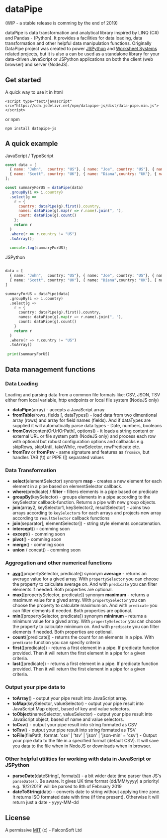 # dataPipe

(WIP - a stable release is comming by the end of 2019)

dataPipe is data transformation and analytical library inspired by LINQ (C#) and Pandas - (Python). It provides a facilities for data loading, data transformation and other helpful data manipulation functions. Originally DataPipe project was created to power [JSPython](https://github.com/jspython-dev/jspython) and [Worksheet Systems](https://worksheet.systems) related projects, but it is also a can be used as a standalone library for your data-driven JavaScript or JSPython applications on both the client (web browser) and server (NodeJS).

## Get started

A quick way to use it in html

```
<script type="text/javascript" src="https://cdn.jsdelivr.net/npm/datapipe-js/dist/data-pipe.min.js">
</script>
```

or npm

```
npm install datapipe-js
```

## A quick example
JavaScript / TypeScript
```js
const data = [
  { name: "John",  country: "US"}, { name: "Joe", country: "US"}, { name: "Bill",  country: "US"}, { name: "Adam", country: "UK"}, 
  { name: "Scott", country: "UK"}, { name: "Diana",country: "UK"}, { name: "Marry",country: "FR"}, { name: "Luc",country: "FR"}
];

const summaryForUS = dataPipe(data)
  .groupBy(i => i.country)
  .select(g => 
    r = {
      country: dataPipe(g).first().country,
      names: dataPipe(g).map(r => r.name).join(", "),
      count: dataPipe(g).count()
    };
    return r
  )
  .where(r => r.country != "US")
  .toArray();
  
  console.log(summaryForUS);
```

JSPython
```py

data = [
  { name: "John",  country: "US"}, { name: "Joe", country: "US"}, { name: "Bill",  country: "US"}, { name: "Adam", country: "UK"}, 
  { name: "Scott", country: "UK"}, { name: "Diana",country: "UK"}, { name: "Marry",country: "FR"}, { name: "Luc",country: "FR"}
]

summaryForUS = dataPipe(data)
  .groupBy(i => i.country)
  .select(g => 
    r = {
      country: dataPipe(g).first().country,
      names: dataPipe(g).map(r => r.name).join(", "),
      count: dataPipe(g).count()
    }
    return r
  )
  .where(r => r.country != "US")
  .toArray()
 
 print(summaryForUS)

```


## Data management functions

### Data Loading

Loading and parsing data from a common file formats like: CSV, JSON, TSV either from local variable, http endpoints or local file system (NodeJS only)
 
 - **dataPipe**(array) - accepts a JavaScript array
 - **fromTable**(rows, fields [, dataTypes]) - load data from two dimentional array (rows) and array for field names (fields). And if dataTypes are supplied it will automatically parse data types - Date, numbers, booleans
 - **fromCsv**(contentOrUrlOrPath[, options]) - it loads a string content or external URL or file system path (NodeJS only) and process each row with optional but robust configuration options and callbacks e.g. skipRows, skipUntil, takeWhile, rowSelector, rowPredicate etc.
  - **fromTsv** or **fromPsv** - same signature and features as `fromScv`, but handles TAB (\t) or PIPE (|) separated values

### Data Transformation

 - **select**(elementSelector) synonym **map** - creates a new element for each element in a pipe based on elementSelector callback.
 - **where**(predicate) / **filter** - filters elements in a pipe based on predicate
 - **groupBy**(keySelector) - groups elements in a pipe according to the keySelector callback-function. Returns a pipe with new group objects.
 - **join**(array2, keySelector1, keySelector2, resultSelector) - Joins two arrays according to `keySelector`s for each arrays and projects new array according to `resultSelector` callback functions
 - **join**(separator[, elementSelector]) - string style elements concatenation. 
 - **intercept**() - comming soon
 - **except**() - comming soon
 - **pivot**() - comming soon
 - **merge**() - comming soon
 - **union** / concat()  - comming soon

### Aggregation and other numerical functions

 - [**avg**](https://falconsoft.github.io/dataPipe/classes/_data_pipe_.datapipe.html#avg)([propertySelector, predicate]) synonym **average** - returns an average value for a gived array. With `propertySelector` you can choose the property to calculate average on. And with `predicate` you can filter elements if needed. Both properties are optional.
 - **max**([propertySelector, predicate]) synonym **maximum** - returns a maximum value for a gived array. With `propertySelector` you can choose the property to calculate maximum on. And with `predicate` you can filter elements if needed. Both properties are optional.
 - **min**([propertySelector, predicate]) synonym **minimum** - returns a minimum value for a gived array. With `propertySelector` you can choose the property to calculate minimum on. And with `predicate` you can filter elements if needed. Both properties are optional.
 - **count**([predicate]) - returns the count for an elements in a pipe. With `predicate` function you can specify criteria
 - **first**([predicate]) - returns a first element in a pipe. If predicate function provided. Then it will return the first element in a pipe for a given criteria.
 - **last**([predicate]) - returns a first element in a pipe. If predicate function provided. Then it will return the first element in a pipe for a given criteria.
 
### Output your pipe data to

 - **toArray**() - output your pipe result into JavaScript array.
 - **toMap**(keySelector, valueSelector) - output your pipe result into JavaScript Map object, based of key and value selectors.
 - **toObject**(nameSelector, valueSelector) - output your pipe result into JavaScript object, based of name and value selectors.
 - **toCsv**() - output your pipe result into string formated as CSV
 - **toTsv**() - output your pipe result into string formated as TSV
 - **toFile**(filePath, format: 'csv' | 'tsv' | 'json' | 'json-min' = 'csv') - Output your pipe data to the file in a specified format (default CSV). It will save you data to the file when in NodeJS or downloads when in browser.

### Other helpful utilities for working with data in JavaScript or JSPython
 - **parseDate**(dateString[, formats]) - a bit wider date time parser than JS's `parseDate()`. Be aware. It gives UK time format (dd/MM/yyyy) a priority! e.g. '8/2/2019' will be parsed to 8th of February 2019
 - **dateToString**(date) - converts date to string without applying time zone. It returns ISO formated date with time (if time present). Otherwise it will return just a date - yyyy-MM-dd

## License
A permissive [MIT](https://github.com/FalconSoft/dataPipe/blob/master/LICENSE) (c) - FalconSoft Ltd

 
